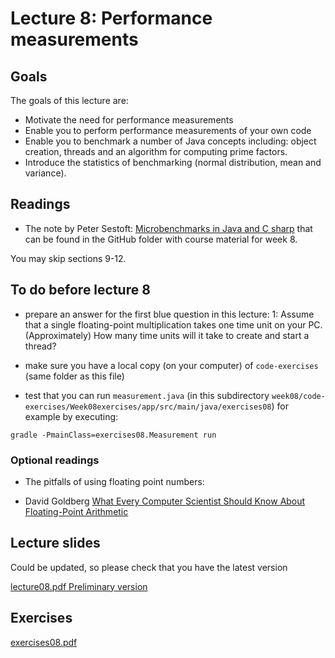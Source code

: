 # Lecture 8: Performance measurements

## Goals

The goals of this lecture are:

* Motivate the need for performance measurements
* Enable you to perform performance measurements of your own code
* Enable you to  benchmark a number of Java concepts including: object creation, threads and an algorithm for computing prime factors.
* Introduce the statistics of benchmarking (normal distribution, mean and variance).

## Readings 

* The note by Peter Sestoft: [Microbenchmarks in Java and C sharp](https://github.itu.dk/jst/PCPP2024-Public/blob/main/week08/benchmarkingNotes.pdf)
that can be found in the GitHub folder with course material for week 8.

You may skip sections 9-12.

## To do before lecture 8

* prepare an answer for the first blue question in this lecture: 
1: Assume that a single floating-point multiplication takes one time unit on your PC.
(Approximately) How many time units will it take to create and start a thread?

* make sure you have a local copy (on your computer) of  `code-exercises` (same folder as this file)
* test that you can run ` measurement.java ` (in this subdirectory ` week08/code-exercises/Week08exercises/app/src/main/java/exercises08 `)
for example by executing:

 ` gradle -PmainClass=exercises08.Measurement run `

### Optional readings
* The pitfalls of using floating point numbers: 

 * David Goldberg [What Every Computer Scientist Should Know About Floating-Point Arithmetic](https://github.itu.dk/jst/PCPP2023-Public/blob/main/week05/IEEE754_article.pdf)


## Lecture slides
Could be updated, so please check that you have the latest version

[lecture08.pdf Preliminary version](https://github.itu.dk/jst/PCPP2024-Public/blob/main/week08/lecture08Preliminary.pdf)


## Exercises

[exercises08.pdf](https://github.itu.dk/jst/PCPP2024-Public/blob/main/week08/exercises08.pdf)
